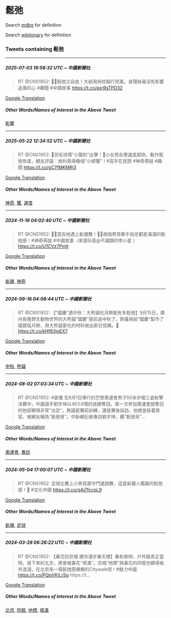 # 鬆弛

Search [mdbg](https://www.mdbg.net/chinese/dictionary?page=worddict&wdrst=0&wdqb=鬆弛) for definition

Search [wiktionary](https://en.wiktionary.org/wiki/鬆弛) for definition

### Tweets containing 鬆弛

___
##### 2025-07-03 19:58:32 UTC ~ 中國新聞社
> RT @CNS1952: 🤣😌鬆弛又自由！大爺用拐杖騎行兜風，身殘絲毫沒有影響追風的心 #趣聞 #中國故事 https://t.co/exrRsTPD32

[Google Translation](https://translate.google.com/?hi=en&tab=TT&sl=zh-CN&tl=en&op=translate&text=RT+%40CNS1952%3A+%F0%9F%A4%A3%F0%9F%98%8C%E9%AC%86%E5%BC%9B%E5%8F%88%E8%87%AA%E7%94%B1%EF%BC%81%E5%A4%A7%E7%88%BA%E7%94%A8%E6%8B%90%E6%9D%96%E9%A8%8E%E8%A1%8C%E5%85%9C%E9%A2%A8%EF%BC%8C%E8%BA%AB%E6%AE%98%E7%B5%B2%E6%AF%AB%E6%B2%92%E6%9C%89%E5%BD%B1%E9%9F%BF%E8%BF%BD%E9%A2%A8%E7%9A%84%E5%BF%83+%23%E8%B6%A3%E8%81%9E+%23%E4%B8%AD%E5%9C%8B%E6%95%85%E4%BA%8B+https%3A%2F%2Ft.co%2FexrRsTPD32)
##### Other Words/Names of Interest in the Above Tweet
[影響](影響.md)
___
##### 2025-05-22 12:34:52 UTC ~ 中國新聞社
> RT @CNS1952: 🏸羽毛球場“小獵豹”出擊！🤩小女孩反應速度超快，動作鬆弛有度，網友評論：她利索得像個“小螃蟹”！#高手在民間 #神奇萌娃 #趣聞 https://t.co/gC7fMKMRj3

[Google Translation](https://translate.google.com/?hi=en&tab=TT&sl=zh-CN&tl=en&op=translate&text=RT+%40CNS1952%3A+%F0%9F%8F%B8%E7%BE%BD%E6%AF%9B%E7%90%83%E5%A0%B4%E2%80%9C%E5%B0%8F%E7%8D%B5%E8%B1%B9%E2%80%9D%E5%87%BA%E6%93%8A%EF%BC%81%F0%9F%A4%A9%E5%B0%8F%E5%A5%B3%E5%AD%A9%E5%8F%8D%E6%87%89%E9%80%9F%E5%BA%A6%E8%B6%85%E5%BF%AB%EF%BC%8C%E5%8B%95%E4%BD%9C%E9%AC%86%E5%BC%9B%E6%9C%89%E5%BA%A6%EF%BC%8C%E7%B6%B2%E5%8F%8B%E8%A9%95%E8%AB%96%EF%BC%9A%E5%A5%B9%E5%88%A9%E7%B4%A2%E5%BE%97%E5%83%8F%E5%80%8B%E2%80%9C%E5%B0%8F%E8%9E%83%E8%9F%B9%E2%80%9D%EF%BC%81%23%E9%AB%98%E6%89%8B%E5%9C%A8%E6%B0%91%E9%96%93+%23%E7%A5%9E%E5%A5%87%E8%90%8C%E5%A8%83+%23%E8%B6%A3%E8%81%9E+https%3A%2F%2Ft.co%2FgC7fMKMRj3)
##### Other Words/Names of Interest in the Above Tweet
[神奇](神奇.md), [蟹](蟹.md), [速度](速度.md)
___
##### 2024-11-19 04:02:40 UTC ~ 中國新聞社
> RT @CNS1952: 🎸🎶當吉他遇上新疆舞！🕺🕺兩個男孩舉手投足都是滿滿的鬆弛感！#神奇萌娃 #中國故事（來源抖音@不識譜的李小星 ） https://t.co/U1CVz7Pmlt

[Google Translation](https://translate.google.com/?hi=en&tab=TT&sl=zh-CN&tl=en&op=translate&text=RT+%40CNS1952%3A+%F0%9F%8E%B8%F0%9F%8E%B6%E7%95%B6%E5%90%89%E4%BB%96%E9%81%87%E4%B8%8A%E6%96%B0%E7%96%86%E8%88%9E%EF%BC%81%F0%9F%95%BA%F0%9F%95%BA%E5%85%A9%E5%80%8B%E7%94%B7%E5%AD%A9%E8%88%89%E6%89%8B%E6%8A%95%E8%B6%B3%E9%83%BD%E6%98%AF%E6%BB%BF%E6%BB%BF%E7%9A%84%E9%AC%86%E5%BC%9B%E6%84%9F%EF%BC%81%23%E7%A5%9E%E5%A5%87%E8%90%8C%E5%A8%83+%23%E4%B8%AD%E5%9C%8B%E6%95%85%E4%BA%8B%EF%BC%88%E4%BE%86%E6%BA%90%E6%8A%96%E9%9F%B3%40%E4%B8%8D%E8%AD%98%E8%AD%9C%E7%9A%84%E6%9D%8E%E5%B0%8F%E6%98%9F+%EF%BC%89+https%3A%2F%2Ft.co%2FU1CVz7Pmlt)
##### Other Words/Names of Interest in the Above Tweet
[新疆](新疆.md), [神奇](神奇.md)
___
##### 2024-09-16 04:08:44 UTC ~ 中國新聞社
> RT @CNS1952: 【“國慶”遇中秋：大熊貓吃月餅能有多鬆弛】9月15日，廣州長隆野生動物世界的大熊貓“國慶”提前過中秋了，飼養員給“國慶”製作了國寶版月餅，用大熊貓愛吃的材料做出節日佳餚。🐼 https://t.co/kHf63joEX7

[Google Translation](https://translate.google.com/?hi=en&tab=TT&sl=zh-CN&tl=en&op=translate&text=RT+%40CNS1952%3A+%E3%80%90%E2%80%9C%E5%9C%8B%E6%85%B6%E2%80%9D%E9%81%87%E4%B8%AD%E7%A7%8B%EF%BC%9A%E5%A4%A7%E7%86%8A%E8%B2%93%E5%90%83%E6%9C%88%E9%A4%85%E8%83%BD%E6%9C%89%E5%A4%9A%E9%AC%86%E5%BC%9B%E3%80%919%E6%9C%8815%E6%97%A5%EF%BC%8C%E5%BB%A3%E5%B7%9E%E9%95%B7%E9%9A%86%E9%87%8E%E7%94%9F%E5%8B%95%E7%89%A9%E4%B8%96%E7%95%8C%E7%9A%84%E5%A4%A7%E7%86%8A%E8%B2%93%E2%80%9C%E5%9C%8B%E6%85%B6%E2%80%9D%E6%8F%90%E5%89%8D%E9%81%8E%E4%B8%AD%E7%A7%8B%E4%BA%86%EF%BC%8C%E9%A3%BC%E9%A4%8A%E5%93%A1%E7%B5%A6%E2%80%9C%E5%9C%8B%E6%85%B6%E2%80%9D%E8%A3%BD%E4%BD%9C%E4%BA%86%E5%9C%8B%E5%AF%B6%E7%89%88%E6%9C%88%E9%A4%85%EF%BC%8C%E7%94%A8%E5%A4%A7%E7%86%8A%E8%B2%93%E6%84%9B%E5%90%83%E7%9A%84%E6%9D%90%E6%96%99%E5%81%9A%E5%87%BA%E7%AF%80%E6%97%A5%E4%BD%B3%E9%A4%9A%E3%80%82%F0%9F%90%BC+https%3A%2F%2Ft.co%2FkHf63joEX7)
##### Other Words/Names of Interest in the Above Tweet
[中秋](中秋.md), [熊貓](熊貓.md)
___
##### 2024-08-02 07:03:34 UTC ~ 中國新聞社
> RT @CNS1952: #直播 在8月1日舉行的巴黎奧運會男子50米步槍三姿射擊決賽中，中國選手劉宇坤以463.6環的成績奪冠。第一次參加奧運會就奪冠的他卻顯得非常“淡定”，無論是賽前訓練，還是賽後採訪，他總是掛着笑容，被網友稱為“鬆弛哥”。中新網記者專訪劉宇坤，聽“鬆弛哥”…

[Google Translation](https://translate.google.com/?hi=en&tab=TT&sl=zh-CN&tl=en&op=translate&text=RT+%40CNS1952%3A+%23%E7%9B%B4%E6%92%AD+%E5%9C%A88%E6%9C%881%E6%97%A5%E8%88%89%E8%A1%8C%E7%9A%84%E5%B7%B4%E9%BB%8E%E5%A5%A7%E9%81%8B%E6%9C%83%E7%94%B7%E5%AD%9050%E7%B1%B3%E6%AD%A5%E6%A7%8D%E4%B8%89%E5%A7%BF%E5%B0%84%E6%93%8A%E6%B1%BA%E8%B3%BD%E4%B8%AD%EF%BC%8C%E4%B8%AD%E5%9C%8B%E9%81%B8%E6%89%8B%E5%8A%89%E5%AE%87%E5%9D%A4%E4%BB%A5463.6%E7%92%B0%E7%9A%84%E6%88%90%E7%B8%BE%E5%A5%AA%E5%86%A0%E3%80%82%E7%AC%AC%E4%B8%80%E6%AC%A1%E5%8F%83%E5%8A%A0%E5%A5%A7%E9%81%8B%E6%9C%83%E5%B0%B1%E5%A5%AA%E5%86%A0%E7%9A%84%E4%BB%96%E5%8D%BB%E9%A1%AF%E5%BE%97%E9%9D%9E%E5%B8%B8%E2%80%9C%E6%B7%A1%E5%AE%9A%E2%80%9D%EF%BC%8C%E7%84%A1%E8%AB%96%E6%98%AF%E8%B3%BD%E5%89%8D%E8%A8%93%E7%B7%B4%EF%BC%8C%E9%82%84%E6%98%AF%E8%B3%BD%E5%BE%8C%E6%8E%A1%E8%A8%AA%EF%BC%8C%E4%BB%96%E7%B8%BD%E6%98%AF%E6%8E%9B%E7%9D%80%E7%AC%91%E5%AE%B9%EF%BC%8C%E8%A2%AB%E7%B6%B2%E5%8F%8B%E7%A8%B1%E7%82%BA%E2%80%9C%E9%AC%86%E5%BC%9B%E5%93%A5%E2%80%9D%E3%80%82%E4%B8%AD%E6%96%B0%E7%B6%B2%E8%A8%98%E8%80%85%E5%B0%88%E8%A8%AA%E5%8A%89%E5%AE%87%E5%9D%A4%EF%BC%8C%E8%81%BD%E2%80%9C%E9%AC%86%E5%BC%9B%E5%93%A5%E2%80%9D%E2%80%A6)
##### Other Words/Names of Interest in the Above Tweet
[奧運會](奧運會.md), [專訪](專訪.md)
___
##### 2024-05-04 17:00:07 UTC ~ 中國新聞社
> RT @CNS1952: 足球比賽上小男孩邊守門邊跳舞，這是新疆人獨屬的鬆弛感！🤣 #文化中國 https://t.co/gAi7fccpL9

[Google Translation](https://translate.google.com/?hi=en&tab=TT&sl=zh-CN&tl=en&op=translate&text=RT+%40CNS1952%3A+%E8%B6%B3%E7%90%83%E6%AF%94%E8%B3%BD%E4%B8%8A%E5%B0%8F%E7%94%B7%E5%AD%A9%E9%82%8A%E5%AE%88%E9%96%80%E9%82%8A%E8%B7%B3%E8%88%9E%EF%BC%8C%E9%80%99%E6%98%AF%E6%96%B0%E7%96%86%E4%BA%BA%E7%8D%A8%E5%B1%AC%E7%9A%84%E9%AC%86%E5%BC%9B%E6%84%9F%EF%BC%81%F0%9F%A4%A3+%23%E6%96%87%E5%8C%96%E4%B8%AD%E5%9C%8B+https%3A%2F%2Ft.co%2FgAi7fccpL9)
##### Other Words/Names of Interest in the Above Tweet
[新疆](新疆.md), [足球](足球.md)
___
##### 2024-03-28 06:26:22 UTC ~ 中國新聞社
> RT @CNS1952: 【春花扮京城 邀你漫步春天裡】春和景明，戶外踏青正當時。接下來的北京，將會被春花“填滿”，京城“地標”與春花的同框也顯得格外浪漫。在北京來一場鬆弛感爆棚的Citywalk吧！#魅力中國 https://t.co/PQqVKiLrSg https://t…

[Google Translation](https://translate.google.com/?hi=en&tab=TT&sl=zh-CN&tl=en&op=translate&text=RT+%40CNS1952%3A+%E3%80%90%E6%98%A5%E8%8A%B1%E6%89%AE%E4%BA%AC%E5%9F%8E+%E9%82%80%E4%BD%A0%E6%BC%AB%E6%AD%A5%E6%98%A5%E5%A4%A9%E8%A3%A1%E3%80%91%E6%98%A5%E5%92%8C%E6%99%AF%E6%98%8E%EF%BC%8C%E6%88%B6%E5%A4%96%E8%B8%8F%E9%9D%92%E6%AD%A3%E7%95%B6%E6%99%82%E3%80%82%E6%8E%A5%E4%B8%8B%E4%BE%86%E7%9A%84%E5%8C%97%E4%BA%AC%EF%BC%8C%E5%B0%87%E6%9C%83%E8%A2%AB%E6%98%A5%E8%8A%B1%E2%80%9C%E5%A1%AB%E6%BB%BF%E2%80%9D%EF%BC%8C%E4%BA%AC%E5%9F%8E%E2%80%9C%E5%9C%B0%E6%A8%99%E2%80%9D%E8%88%87%E6%98%A5%E8%8A%B1%E7%9A%84%E5%90%8C%E6%A1%86%E4%B9%9F%E9%A1%AF%E5%BE%97%E6%A0%BC%E5%A4%96%E6%B5%AA%E6%BC%AB%E3%80%82%E5%9C%A8%E5%8C%97%E4%BA%AC%E4%BE%86%E4%B8%80%E5%A0%B4%E9%AC%86%E5%BC%9B%E6%84%9F%E7%88%86%E6%A3%9A%E7%9A%84Citywalk%E5%90%A7%EF%BC%81%23%E9%AD%85%E5%8A%9B%E4%B8%AD%E5%9C%8B+https%3A%2F%2Ft.co%2FPQqVKiLrSg+https%3A%2F%2Ft%E2%80%A6)
##### Other Words/Names of Interest in the Above Tweet
[北京](北京.md), [同框](同框.md), [地標](地標.md), [填滿](填滿.md)
